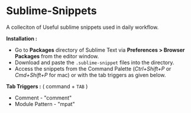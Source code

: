 Sublime-Snippets
================

A colleciton of Useful sublime snippets used in daily workflow.

**Installation :**

* Go to **Packages** directory of Sublime Text via **Preferences > Browser Packages** from the editor window.
* Download and paste the `.sublime-snippet` files into the directory.
* Access the snippets from the Command Palette (*Ctrl+Shift+P* or *Cmd+Shift+P* for mac) or with the tab triggers as given below.

**Tab Triggers :** ( command + `TAB` )

* Comment  - "comment" 
* Module Pattern - "mpat" 






